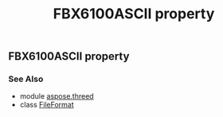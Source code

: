 ﻿---
title: FBX6100ASCII property
second_title: Aspose.3D for Python via .NET API References
description: 
type: docs
weight: 140
url: /python-net/aspose.threed/fileformat/fbx6100ascii/
is_root: false
---

## FBX6100ASCII property


### See Also
* module [aspose.threed](../../)
* class [FileFormat](/3d/python-net/aspose.threed/fileformat)
